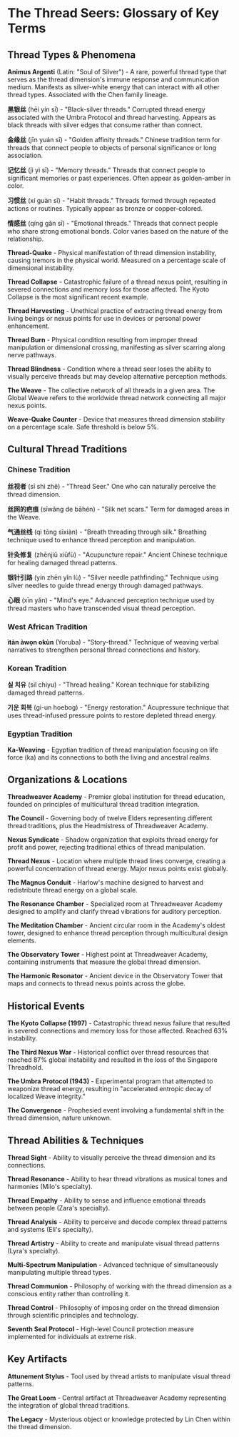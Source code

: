 # The Thread Seers: Glossary of Key Terms

## Thread Types & Phenomena

**Animus Argenti** (Latin: "Soul of Silver") - A rare, powerful thread type that serves as the thread dimension's immune response and communication medium. Manifests as silver-white energy that can interact with all other thread types. Associated with the Chen family lineage.

**黑银丝** (hēi yín sī) - "Black-silver threads." Corrupted thread energy associated with the Umbra Protocol and thread harvesting. Appears as black threads with silver edges that consume rather than connect.

**金缘丝** (jīn yuán sī) - "Golden affinity threads." Chinese tradition term for threads that connect people to objects of personal significance or long association.

**记忆丝** (jì yì sī) - "Memory threads." Threads that connect people to significant memories or past experiences. Often appear as golden-amber in color.

**习惯丝** (xí guàn sī) - "Habit threads." Threads formed through repeated actions or routines. Typically appear as bronze or copper-colored.

**情感丝** (qíng gǎn sī) - "Emotional threads." Threads that connect people who share strong emotional bonds. Color varies based on the nature of the relationship.

**Thread-Quake** - Physical manifestation of thread dimension instability, causing tremors in the physical world. Measured on a percentage scale of dimensional instability.

**Thread Collapse** - Catastrophic failure of a thread nexus point, resulting in severed connections and memory loss for those affected. The Kyoto Collapse is the most significant recent example.

**Thread Harvesting** - Unethical practice of extracting thread energy from living beings or nexus points for use in devices or personal power enhancement.

**Thread Burn** - Physical condition resulting from improper thread manipulation or dimensional crossing, manifesting as silver scarring along nerve pathways.

**Thread Blindness** - Condition where a thread seer loses the ability to visually perceive threads but may develop alternative perception methods.

**The Weave** - The collective network of all threads in a given area. The Global Weave refers to the worldwide thread network connecting all major nexus points.

**Weave-Quake Counter** - Device that measures thread dimension stability on a percentage scale. Safe threshold is below 5%.

## Cultural Thread Traditions

### Chinese Tradition

**丝视者** (sī shì zhě) - "Thread Seer." One who can naturally perceive the thread dimension.

**丝网的疤痕** (sīwǎng de bāhén) - "Silk net scars." Term for damaged areas in the Weave.

**气通丝线** (qì tōng sīxiàn) - "Breath threading through silk." Breathing technique used to enhance thread perception and manipulation.

**针灸修复** (zhēnjiǔ xiūfù) - "Acupuncture repair." Ancient Chinese technique for healing damaged thread patterns.

**银针引路** (yín zhēn yǐn lù) - "Silver needle pathfinding." Technique using silver needles to guide thread energy through damaged pathways.

**心眼** (xīn yǎn) - "Mind's eye." Advanced perception technique used by thread masters who have transcended visual thread perception.

### West African Tradition

**ìtàn àwọn okùn** (Yoruba) - "Story-thread." Technique of weaving verbal narratives to strengthen personal thread connections and history.

### Korean Tradition

**실 치유** (sil chiyu) - "Thread healing." Korean technique for stabilizing damaged thread patterns.

**기운 회복** (gi-un hoebog) - "Energy restoration." Acupressure technique that uses thread-infused pressure points to restore depleted thread energy.

### Egyptian Tradition

**Ka-Weaving** - Egyptian tradition of thread manipulation focusing on life force (ka) and its connections to both the living and ancestral realms.

## Organizations & Locations

**Threadweaver Academy** - Premier global institution for thread education, founded on principles of multicultural thread tradition integration.

**The Council** - Governing body of twelve Elders representing different thread traditions, plus the Headmistress of Threadweaver Academy.

**Nexus Syndicate** - Shadow organization that exploits thread energy for profit and power, rejecting traditional ethics of thread manipulation.

**Thread Nexus** - Location where multiple thread lines converge, creating a powerful concentration of thread energy. Major nexus points exist globally.

**The Magnus Conduit** - Harlow's machine designed to harvest and redistribute thread energy on a global scale.

**The Resonance Chamber** - Specialized room at Threadweaver Academy designed to amplify and clarify thread vibrations for auditory perception.

**The Meditation Chamber** - Ancient circular room in the Academy's oldest tower, designed to enhance thread perception through multicultural design elements.

**The Observatory Tower** - Highest point at Threadweaver Academy, containing instruments that measure the global thread dimension.

**The Harmonic Resonator** - Ancient device in the Observatory Tower that maps and connects to thread nexus points across the globe.

## Historical Events

**The Kyoto Collapse (1997)** - Catastrophic thread nexus failure that resulted in severed connections and memory loss for those affected. Reached 63% instability.

**The Third Nexus War** - Historical conflict over thread resources that reached 87% global instability and resulted in the loss of the Singapore Threadhold.

**The Umbra Protocol (1943)** - Experimental program that attempted to weaponize thread energy, resulting in "accelerated entropic decay of localized Weave integrity."

**The Convergence** - Prophesied event involving a fundamental shift in the thread dimension, nature unknown.

## Thread Abilities & Techniques

**Thread Sight** - Ability to visually perceive the thread dimension and its connections.

**Thread Resonance** - Ability to hear thread vibrations as musical tones and harmonies (Milo's specialty).

**Thread Empathy** - Ability to sense and influence emotional threads between people (Zara's specialty).

**Thread Analysis** - Ability to perceive and decode complex thread patterns and systems (Eli's specialty).

**Thread Artistry** - Ability to create and manipulate visual thread patterns (Lyra's specialty).

**Multi-Spectrum Manipulation** - Advanced technique of simultaneously manipulating multiple thread types.

**Thread Communion** - Philosophy of working with the thread dimension as a conscious entity rather than controlling it.

**Thread Control** - Philosophy of imposing order on the thread dimension through scientific principles and technology.

**Seventh Seal Protocol** - High-level Council protection measure implemented for individuals at extreme risk.

## Key Artifacts

**Attunement Stylus** - Tool used by thread artists to manipulate visual thread patterns.

**The Great Loom** - Central artifact at Threadweaver Academy representing the integration of global thread traditions.

**The Legacy** - Mysterious object or knowledge protected by Lin Chen within the thread dimension.

